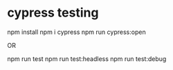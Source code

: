 # cypress testing

npm install
npm i cypress
npm run cypress:open

OR

npm run test
npm run test:headless
npm run test:debug
